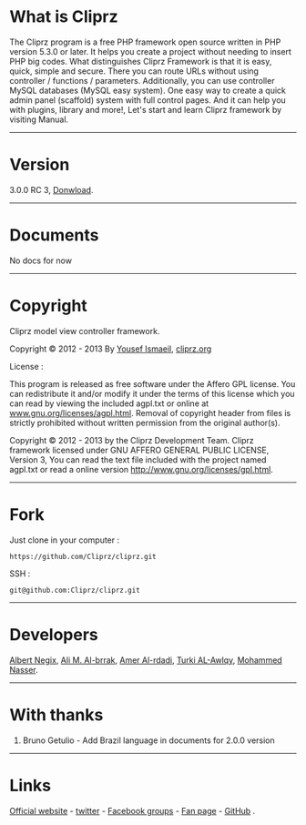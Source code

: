 What is Cliprz
==============

The Cliprz program is a free PHP framework open source written in PHP version 5.3.0 or later.
It helps you create a project without needing to insert PHP big codes.
What distinguishes Cliprz Framework is that it is easy, quick,
simple and secure. There you can route URLs without using controller / functions / parameters.
Additionally, you can use controller MySQL databases (MySQL easy system).
One easy way to create a quick admin panel (scaffold) system with full control pages.
And it can help you with plugins, library and more!,
Let's start and learn Cliprz framework by visiting Manual.


* * *


Version
=======
3.0.0 RC 3,  [Donwload](https://github.com/Cliprz/cliprz/archive/RC-3.0.0.zip "Donwload").

* * *


Documents
=========
No docs for now


* * *


Copyright
=========

Cliprz model view controller framework.

Copyright &copy; 2012 - 2013 By [Yousef Ismaeil](https://www.github.com/Cliprz/ "@Cliprz"), [cliprz.org](http://www.cliprz.org "Cliprz official website")



License :

This program is released as free software under the Affero GPL license.
You can redistribute it and/or modify it under the terms of this license which you can read by viewing the included agpl.txt or online at www.gnu.org/licenses/agpl.html.
Removal of copyright header from files is strictly prohibited without written permission from the original author(s).

Copyright &copy; 2012 - 2013 by the Cliprz Development Team.
Cliprz framework licensed under GNU AFFERO GENERAL PUBLIC LICENSE, Version 3,
You can read the text file included with the project named agpl.txt or read a online version http://www.gnu.org/licenses/gpl.html.


* * *


Fork
====

Just clone in your computer :

```code
https://github.com/Cliprz/cliprz.git
```

SSH :

```code
git@github.com:Cliprz/cliprz.git
```


* * *


Developers
==========

[Albert Negix](https://github.com/Negix "Albert Negix on Github"),
[Ali M. Al-brrak](https://github.com/alaa13212 "Ali M. Al-brrak on Github"),
[Amer Al-rdadi](https://github.com/ameralrdadi "Amer Alrdadi on Github"),
[Turki AL-Awlqy](https://github.com/turkialawlqy "Turki AL-Awlqy on Github"),
[Mohammed Nasser](https://github.com/Mohammed-Nasser "Mohammed Nasser on Github").

* * *

With thanks
===========
<ol>
  <li>Bruno Getulio - Add Brazil language in documents for 2.0.0 version</li>
</ol>


* * *


Links
=====

[Official website](http://cliprz.org "Cliprz Official website") -
[twitter](http://twitter.com/cliprz "Cliprz on twitter") -
[Facebook groups](http://www.facebook.com/groups/cliprz.org "Cliprz on Facebook groups") -
[Fan page](http://www.facebook.com/CliprzFramework "Cliprz Fan page") -
[GitHub](http://github.com/Cliprz/cliprz "Cliprz on GitHub") .
